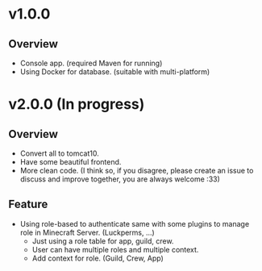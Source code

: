 # v1.0.0
## Overview
- Console app. (required Maven for running)
- Using Docker for database. (suitable with multi-platform)
# v2.0.0 (In progress)
## Overview
- Convert all to tomcat10.
- Have some beautiful frontend.
- More clean code. (I think so, if you disagree, please create an issue to discuss and improve together, you are always welcome :33)
## Feature
- Using role-based to authenticate same with some plugins to manage role in Minecraft Server. (Luckperms, ...)
    - Just using a role table for app, guild, crew.
    - User can have multiple roles and multiple context.
    - Add context for role. (Guild, Crew, App)
